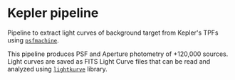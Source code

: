# Kepler pipeline

Pipeline to extract light curves of background target from Kepler's TPFs using
[`psfmachine`](https://github.com/SSDataLab/psfmachine).

This pipeline produces PSF and Aperture photometry of +120,000 sources. Light curves are
saved as FITS Light Curve files that can be read and analyzed using
[`lightkurve`](https://github.com/lightkurve/lightkurve) library.
